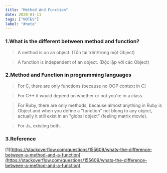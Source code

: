 ```yaml
---
title: "Method And Function"
date: 2020-01-11
tags: ["NOTES"]
label: "#note"
---
```


### 1.What is the different between method and function?

> A method is on an object. (Tồn tại trên/trong một Object)

> A function is independent of an object. (Độc lập với các Object)

### 2.Method and Function in programming languages

> For C, there are only functions (because no OOP context in C)

> For C++ it would depend on whether or not you're in a class.

> For Ruby, there are only methods, because almost anything in Ruby is Object and when you define a "function" not blong to any object, actually it still exist in an "global object" (feeling matrix movie).

> For Js, existing both.

### 3.Reference

[1][https://stackoverflow.com/questions/155609/whats-the-difference-between-a-method-and-a-function](https://stackoverflow.com/questions/155609/whats-the-difference-between-a-method-and-a-function)
